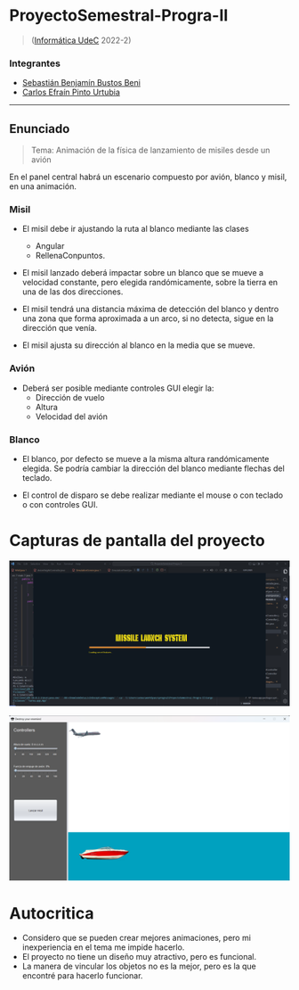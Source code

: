 # ProyectoSemestral-Progra-II

> ([Informática UdeC](https://fi.udec.cl/pregrado/ingenieria-civil-informatica/) 2022-2)

### Integrantes
- [Sebastián Benjamín Bustos Beni](https://github.com/sebasinmas)
- [Carlos Efraín Pinto Urtubia](https://github.com/CxrlosKenobi)

---

## Enunciado

> Tema: Animación de la física de lanzamiento de misiles desde un avión

En el panel central habrá un escenario compuesto por avión, blanco y misil, en una animación.

### Misil
- El misil debe ir ajustando la ruta al blanco mediante las clases
  - Angular
  - RellenaConpuntos.

- El misil lanzado deberá impactar sobre un blanco que se mueve a velocidad constante, pero elegida randómicamente, sobre la tierra en una de las dos direcciones.

- El misil tendrá una distancia máxima de detección del blanco y dentro una zona que forma aproximada a un arco, si no detecta, sigue en la dirección que venía.

- El misil ajusta su dirección al blanco en la media que se mueve.

### Avión
- Deberá ser posible mediante controles GUI elegir la:
  - Dirección de vuelo
  - Altura
  - Velocidad del avión

### Blanco
- El blanco, por defecto se mueve a la misma altura randómicamente elegida. Se podría cambiar la dirección del blanco mediante flechas del teclado. 

- El control de disparo se debe realizar mediante el mouse o con teclado o con controles GUI.


# Capturas de pantalla del proyecto
![](/assetsReadme/loadingScreen.png)

![](/assetsReadme/inGame.png)

# Autocritica

  + Considero que se pueden crear mejores animaciones, pero mi inexperiencia en el tema me impide hacerlo.
  + El proyecto no tiene un diseño muy atractivo, pero es funcional.
  + La manera de vincular los objetos no es la mejor, pero es la que encontré para hacerlo funcionar.